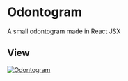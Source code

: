 # Odontogram
A small odontogram made in React JSX

## View
[![Odontogram](https://i.postimg.cc/PJ9781gt/Odontogram.png "odontogram")](https://i.postimg.cc/PJ9781gt/Odontogram.png "odontogram")